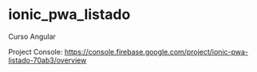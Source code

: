 # ionic_pwa_listado

Curso Angular

Project Console: https://console.firebase.google.com/project/ionic-pwa-listado-70ab3/overview
